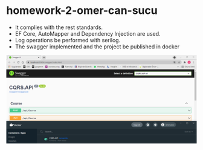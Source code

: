 # homework-2-omer-can-sucu
- It complies with the rest standards.
- EF Core, AutoMapper and Dependency Injection are used.
- Log operations be performed with serilog.
- The swagger implemented and the project be published in docker

![alt text](https://github.com/Hepsiburada-Backend-Bootcamp/homework-2-omer-can-sucu/blob/main/docker.png)
